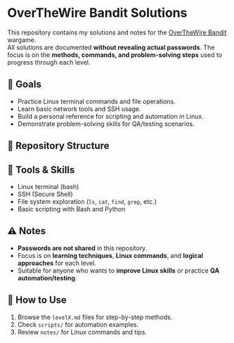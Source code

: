 # OverTheWire Bandit Solutions

This repository contains my solutions and notes for the [OverTheWire Bandit](https://overthewire.org/wargames/bandit/) wargame.  
All solutions are documented **without revealing actual passwords**. The focus is on the **methods, commands, and problem-solving steps** used to progress through each level.

## 🎯 Goals
- Practice Linux terminal commands and file operations.
- Learn basic network tools and SSH usage.
- Build a personal reference for scripting and automation in Linux.
- Demonstrate problem-solving skills for QA/testing scenarios.

## 📂 Repository Structure

## 🚀 Tools & Skills
- Linux terminal (bash)
- SSH (Secure Shell)
- File system exploration (`ls`, `cat`, `find`, `grep`, etc.)
- Basic scripting with Bash and Python

## ⚠️ Notes
- **Passwords are not shared** in this repository.
- Focus is on **learning techniques**, **Linux commands**, and **logical approaches** for each level.
- Suitable for anyone who wants to **improve Linux skills** or practice **QA automation/testing**.

## 📌 How to Use
1. Browse the `levelX.md` files for step-by-step methods.  
2. Check `scripts/` for automation examples.  
3. Review `notes/` for Linux commands and tips.
